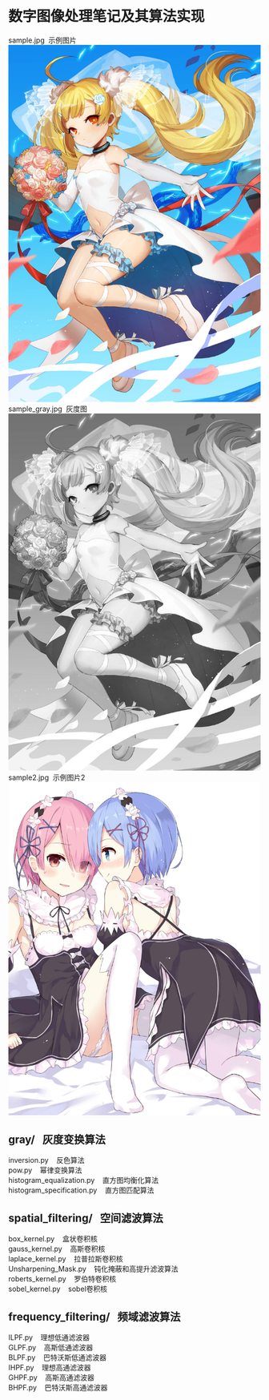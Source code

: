 # 数字图像处理笔记及其算法实现

sample.jpg &nbsp;示例图片 <br>
![示例图片](https://github.com/chinoll/digital_image_processing/raw/master/sample.jpg)
sample_gray.jpg &nbsp;灰度图 <br>
![灰度图](https://github.com/chinoll/digital_image_processing/raw/master/sample_gray.jpg)
sample2.jpg &nbsp;示例图片2 <br>
![示例图片2](https://github.com/chinoll/digital_image_processing/raw/master/sample2.jpg)

## gray/ &nbsp;&nbsp;灰度变换算法

inversion.py &nbsp;&nbsp; 反色算法 <br>
pow.py &nbsp;&nbsp; 幂律变换算法 <br>
histogram_equalization.py &nbsp;&nbsp; 直方图均衡化算法 <br>
histogram_specification.py &nbsp;&nbsp; 直方图匹配算法 <br>

## spatial_filtering/ &nbsp;&nbsp;空间滤波算法
box_kernel.py &nbsp;&nbsp; 盒状卷积核 <br>
gauss_kernel.py &nbsp;&nbsp; 高斯卷积核 <br>
laplace_kernel.py &nbsp;&nbsp; 拉普拉斯卷积核 <br>
Unsharpening_Mask.py &nbsp;&nbsp; 钝化掩蔽和高提升滤波算法 <br>
roberts_kernel.py &nbsp;&nbsp; 罗伯特卷积核 <br>
sobel_kernel.py &nbsp;&nbsp; sobel卷积核 <br>

## frequency_filtering/ &nbsp;&nbsp;频域滤波算法
ILPF.py &nbsp;&nbsp; 理想低通滤波器 <br>
GLPF.py &nbsp;&nbsp; 高斯低通滤波器 <br>
BLPF.py &nbsp;&nbsp; 巴特沃斯低通滤波器 <br>
IHPF.py &nbsp;&nbsp; 理想高通滤波器 <br>
GHPF.py &nbsp;&nbsp; 高斯高通滤波器 <br>
BHPF.py &nbsp;&nbsp; 巴特沃斯高通滤波器 <br>